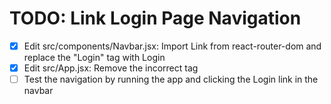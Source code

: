 # TODO: Link Login Page Navigation

- [x] Edit src/components/Navbar.jsx: Import Link from react-router-dom and replace the "Login" <a> tag with <Link to="/Login">Login</Link>
- [x] Edit src/App.jsx: Remove the incorrect <Link> tag
- [ ] Test the navigation by running the app and clicking the Login link in the navbar
